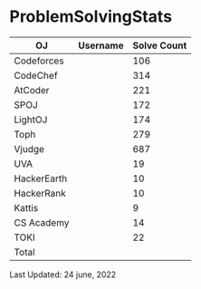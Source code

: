 # ProblemSolvingStats


| OJ | Username | Solve Count |
| -- | -------- | ----------- |
| Codeforces | [](https://codeforces.com/profile/imalamin) | 106 |
| CodeChef | [](https://www.codechef.com/users/) | 314 |
| AtCoder | [](https://atcoder.jp/users/) | 221 |
| SPOJ | [](https://www.spoj.com/users/) | 172 | 
| LightOJ | [](https://lightoj.com/user/) | 174 | 
| Toph | [](https://toph.co/u/) | 279 |
| Vjudge | [](https://vjudge.net/user/) | 687 |
| UVA | [](https://onlinejudge.org/) | 19 |
| HackerEarth | [](https://www.hackerearth.com/) | 10 |
| HackerRank | [](https://www.hackerrank.com/) | 10 |
| Kattis | [](https://open.kattis.com/users/) | 9 |
| CS Academy | [](https://csacademy.com/user) | 14 |
| TOKI | [](https://tlx.toki.id/profiles) | 22 |
| Total | |  |

Last Updated: 24 june, 2022
